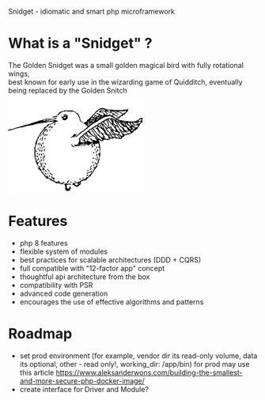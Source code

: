 Snidget - idiomatic and smart php microframework

# What is a "Snidget" ?

The Golden Snidget was a small golden magical bird with fully rotational wings,  
best known for early use in the wizarding game of Quidditch, eventually being replaced by the Golden Snitch

![The Golden Snidget](./utils/docs/assets/snidget.png)

# Features

- php 8 features
- flexible system of modules
- best practices for scalable architectures (DDD + CQRS)
- full compatible with "12-factor app" concept
- thoughtful api architecture from the box
- compatibility with PSR
- advanced code generation
- encourages the use of effective algorithms and patterns

# Roadmap

- set prod environment (for example, vendor dir its read-only volume, data its optional, other - read only!, working_dir: /app/bin)
for prod may use this article https://www.aleksanderwons.com/building-the-smallest-and-more-secure-php-docker-image/
- create interface for Driver and Module?
